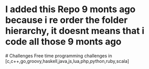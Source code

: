 <h1>I added this Repo 9 monts ago because i re order the folder hierarchy, it doesnt means that i code all those 9 monts ago </h1>
# Challenges
Free time programming challenges in [c,c++,go,groovy,haskell,java,js,lua,php,python,ruby,scala]
